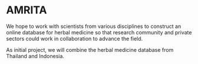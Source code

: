 # AMRITA
We hope to work with scientists from various disciplines to construct an online database for herbal medicine so that research community and private sectors could work in collaboration to advance the field.

As initial project, we will combine the herbal medicine database from Thailand and Indonesia.
